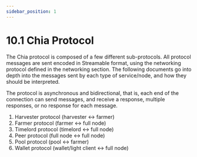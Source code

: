 ```yaml
---
sidebar_position: 1
---
```


# 10.1 Chia Protocol

The Chia protocol is composed of a few different sub-protocols.
All protocol messages are sent encoded in Streamable format, using the networking protocol defined in the 
networking section. The following documents go into depth into the messages sent by each type of service/node, and
how they should be interpreted.

The protocol is asynchronous and bidirectional, that is, each end of the connection can send messages, and 
receive a response, multiple responses, or no response for each message.

1. Harvester protocol (harvester <-> farmer)
2. Farmer protocol (farmer <-> full node)
3. Timelord protocol (timelord <-> full node)
4. Peer protocol (full node <-> full node)
5. Pool protocol (pool <-> farmer)
6. Wallet protocol (wallet/light client <-> full node)
